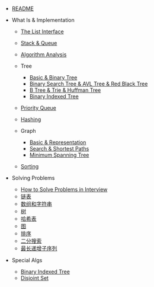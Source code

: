 - [README](README.md)

- What Is & Implementation

  - [The List Interface](1.%20the%20List%20interface.md)

  - [Stack & Queue](2.%20Stack%20&%20Queue.md)

  - [Algorithm Analysis](3.%20Algorithms%20Analysis.md)

  - Tree
    - [Basic & Binary Tree](5.%20Tree%20part%201.md)
    - [Binary Search Tree & AVL Tree & Red Black Tree](6.%20Tree%20part%202.md)
    - [B Tree & Trie & Huffman Tree](7.%20Tree%20part%203.md)
    - [Binary Indexed Tree](t1-binary-indexed-tree.md)
  - [Priority Queue](8.%20Priority%20Queue.md)
  - [Hashing](9.%20Hashing.md)
  - Graph
    - [Basic & Representation](10.%20Graph%20part%201.md)
    - [Search & Shortest Paths](11.%20Graph%20part%202.md)
    - [Minimum Spanning Tree](12.%20Graph%20part%203.md)
  - [Sorting](13.%20Sorting.md)

- Solving Problems

  - [How to Solve Problems in Interview](s0-HowToSolve.md)
  - [链表](s1-linkedList.md)
  - [数组和字符串](s2-array.md)
  - [树](s3-tree.md)
  - [哈希表](s4-hashing.md)
  - [图](s5-graph.md)
  - [排序](s6-sorting.md)
  - [二分搜索](s7-binarySearch.md)
  - [最长递增子序列](s8-longest-increasing-subsequence.md)

- Special Algs

  - [Binary Indexed Tree](t1-binary-indexed-tree.md)
  - [Disjoint Set](t2-disjoint-set.md)
